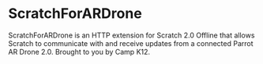 # ScratchForARDrone
ScratchForARDrone is an HTTP extension for Scratch 2.0 Offline that allows Scratch to communicate with and receive updates from a connected Parrot AR Drone 2.0. Brought to you by Camp K12.
